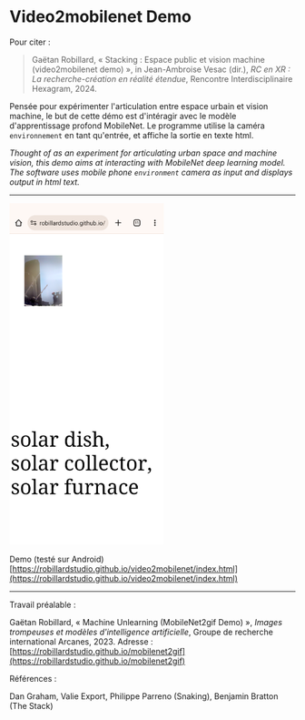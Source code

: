 # Video2mobilenet Demo

<!-- image -->

Pour citer :

> Gaëtan Robillard, « Stacking : Espace public et vision machine (video2mobilenet demo) », in Jean-Ambroise Vesac (dir.), *RC en XR : La recherche-création en réalité étendue*, Rencontre Interdisciplinaire Hexagram, 2024.

Pensée pour expérimenter l'articulation entre espace urbain et vision machine, le but de cette démo est d'intéragir avec le modèle d'apprentissage profond MobileNet. Le programme utilise la caméra `environnement` en tant qu'entrée, et affiche la sortie en texte html.

*Thought of as an experiment for articulating urban space and machine vision, this demo aims at interacting with MobileNet deep learning model. The software uses mobile phone `environment` camera as input and displays output in html text.*

----

<img src="medias/screenshot_1.png" height="600">

Demo (testé sur Android) [https://robillardstudio.github.io/video2mobilenet/index.html](https://robillardstudio.github.io/video2mobilenet/index.html)

----

Travail préalable :

Gaëtan Robillard, « Machine Unlearning (MobileNet2gif Demo) », *Images trompeuses et modèles d'intelligence artificielle*, Groupe de recherche international Arcanes, 2023. Adresse : [https://robillardstudio.github.io/mobilenet2gif](https://robillardstudio.github.io/mobilenet2gif)

Références :

Dan Graham, Valie Export, Philippe Parreno (Snaking), Benjamin Bratton (The Stack)